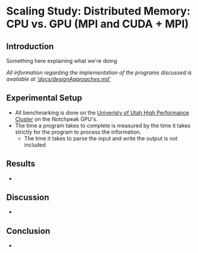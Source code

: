 # Scaling Study: Distributed Memory: CPU vs. GPU (MPI and CUDA + MPI)

## Introduction

Something here explaining what we're doing

*All information regarding the implementation of the programs discussed is available at ['docs/designApproaches.md'](docs/designApproaches.md)*

## Experimental Setup

- All benchmarking is done on the [Univeristy of Utah High Performance Cluster](https://www.chpc.utah.edu/) on the Notchpeak GPU's.
- The time a program takes to complete is measured by the time it takes strictly for the program to process the information.
  - The time it takes to parse the input and write the output is not included

## Results

- 

## Discussion

- 

## Conclusion

- 
